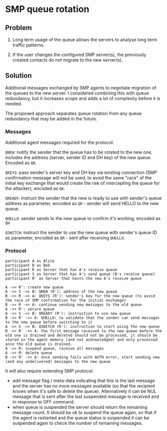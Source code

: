 # SMP queue rotation

## Problem

1. Long term usage of the queue allows the servers to analyse long term traffic patterns.

2. If the user changes the configured SMP server(s), the previously created contacts do not migrate to the new server(s).

## Solution

Additional messages exchanged by SMP agents to negotiate migration of the queues to the new server. I considered combining this with queue redundancy, but it increases scope and adds a lot of complexity before it is needed.

The proposed approach separates queue rotation from any queue redundancy that may be added in the future.

### Messages

Additional agent messages required for the protocol:

`QNEW`: notify the sender that the queue has to be rotated to the new one, includes the address (server, sender ID and DH key) of the new queue. Encoded as `QN`.

`QKEYS`: pass sender's server key and DH key via existing connection (SMP confirmation message will not be used, to avoid the same "race" of the initial key exchange that would create the risk of intercepting the queue for the attacker), encoded as `QK`.

`QREADY`: instruct the sender that the new is ready to use with sender's queue address as parameter, encoded as `QR` - sender will send HELLO to the new queue.

`QHELLO`: sender sends to the new queue to confirm it's working, encoded as `QH`

`QSWITCH`: instruct the sender to use the new queue with sender's queue ID as parameter, encoded as `QR` - sent after receiving `QHELLO`.

### Protocol

```
participant A as Alice
participant B as Bob
participant R as Server that has A's receive queue
participant S as Server that has A's send queue (B's receive queue)
participant R' as Server that hosts the new A's receive queue

A ->> R': create new queue
A ->> S ->> B: QNEW (R'): address of the new queue
B ->> R ->> A: QKEYS (R'): sender's key for the new queue (to avoid the race of SMP confirmation for the initial exchange)
B ->> R ->> A: continue sending new messages to the old queue
A ->> R': secure queue
A ->> S ->> B: QREADY (R'): instruction to use new queue
B ->> R' ->> A: QHELLO: to validate that the sender can send messages to the new queue before switching to it
A ->> S ->> B: QSWITCH (R'): instruction to start using the new queue
B ->> R' ->> A: the first message received to the new queue before the old one is drained and deleted should not be processed, it should be stored in the agent memory (and not acknowledged) and only processed once the old queue is drained.
A ->> R: suspend queue, receive all messages
A ->> R: delete queue
B ->> R' ->> A: once sending fails with AUTH error, start sending new (and any undelivered) messages to the new queue
```

It will also require extending SMP protocol:

- add message flag / meta-data indicating that this is the last message and the server has no more messages available (so that the recipient knows when it's safe to delete the queue). Alternatively it can be NUL message that is sent after the last suspended message is received and in response to OFF command.
- when queue is suspended the server should return the remaining message count. It should be ok to suspend the queue again, so that if the agent is restarted and the queue status is suspended it can be suspended again to check the number of remaining messages.
